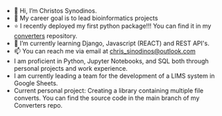 - 👋 Hi, I’m Christos Synodinos.
- 👀 My career goal is to lead bioinformatics projects
- :star: I recently deployed my first python package!!! You can find it in my [converters](https://github.com/CSynodinos/converters) repository.
- 🌱 I’m currently learning Django, Javascript (REACT) and REST API's.
- 📫 You can reach me via email at chris_sinodinos@outlook.com
- I am proficient in Python, Jupyter Notebooks, and SQL both through personal projects and work experience. 
- I am currently leading a team for the development of a LIMS system in Google Sheets.
- Current personal project: Creating a library containing multiple file converts. You can find the source code in the main branch of my Converters repo.  

<!---
CSynodinos/CSynodinos is a ✨ special ✨ repository because its `README.md` (this file) appears on your GitHub profile.
You can click the Preview link to take a look at your changes.
--->
